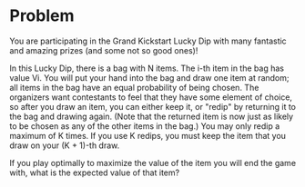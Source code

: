 # Problem

You are participating in the Grand Kickstart Lucky Dip with many fantastic and amazing prizes (and some not so good ones)!

In this Lucky Dip, there is a bag with N items. The i-th item in the bag has value Vi. You will put your hand into the bag and draw one item at random; all items in the bag have an equal probability of being chosen. The organizers want contestants to feel that they have some element of choice, so after you draw an item, you can either keep it, or "redip" by returning it to the bag and drawing again. (Note that the returned item is now just as likely to be chosen as any of the other items in the bag.) You may only redip a maximum of K times. If you use K redips, you must keep the item that you draw on your (K + 1)-th draw.

If you play optimally to maximize the value of the item you will end the game with, what is the expected value of that item?
